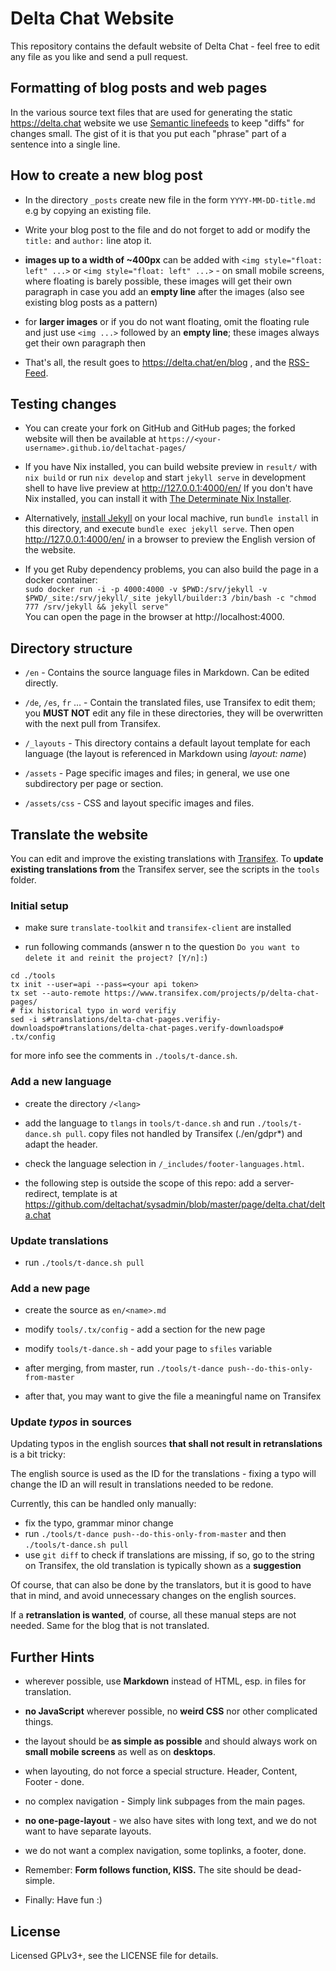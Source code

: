 Delta Chat Website
================================================================================

This repository contains the default website of Delta Chat -
feel free to edit any file as you like and send a pull request.

Formatting of blog posts and web pages
--------------------------------------

In the various source text files that are used 
for generating the static https://delta.chat website 
we use [Semantic linefeeds](http://rhodesmill.org/brandon/2012/one-sentence-per-line/)
to keep "diffs" for changes small. The gist of it is
that you put each "phrase" part of a sentence into a single line.


How to create a new blog post
--------------------------------------------------------------------------------

- In the directory `_posts` create new file in the form `YYYY-MM-DD-title.md` 
  e.g by copying an existing file.

- Write your blog post to the file and do not forget 
  to add or modify the `title:` and `author:` line atop it.

- **images up to a width of ~400px**
  can be added with `<img style="float: left" ...>` or `<img style="float: left" ...>` -
  on small mobile screens, where floating is barely possible, these images will get their own paragraph
  in case you add an **empty line** after the images (also see existing blog posts as a pattern)

- for **larger images** or if you do not want floating,
  omit the floating rule and just use `<img ...>` followed by an **empty line**;
  these images always get their own paragraph then

- That's all, the result goes to https://delta.chat/en/blog , and the
  [RSS-Feed](https://delta.chat/feed.xml).


Testing changes
--------------------------------------------------------------------------------

- You can create your fork on GitHub and GitHub pages; 
  the forked website will then be available at 
  `https://<your-username>.github.io/deltachat-pages/`

- If you have Nix installed,
  you can build website preview in `result/` with `nix build`
  or run `nix develop` and start `jekyll serve` in development shell
  to have live preview at http://127.0.0.1:4000/en/
  If you don't have Nix installed,
  you can install it with [The Determinate Nix Installer](https://github.com/DeterminateSystems/nix-installer).

- Alternatively, [install Jekyll](https://jekyllrb.com/docs/installation/) 
  on your local machive, run `bundle install` in this directory,
  and execute `bundle exec jekyll serve`.
  Then open http://127.0.0.1:4000/en/ in a browser
  to preview the English version of the website.

- If you get Ruby dependency problems, you can also build the page in a docker
  container:  
  ```sudo docker run -i -p 4000:4000 -v $PWD:/srv/jekyll -v $PWD/_site:/srv/jekyll/_site jekyll/builder:3 /bin/bash -c "chmod 777 /srv/jekyll && jekyll serve"```  
  You can open the page in the browser at http://localhost:4000.

Directory structure
--------------------------------------------------------------------------------

- `/en` - Contains the source language files in Markdown. Can be edited directly.

- `/de`, `/es`, `fr` … - Contain the translated files, use Transifex to edit them;
  you **MUST NOT** edit any file in these directories,
  they will be overwritten with the next pull from Transifex.

- `/_layouts` - This directory contains a default layout template 
  for each language (the layout is referenced in Markdown using _layout: name_)

- `/assets` - Page specific images and files; 
  in general, we use one subdirectory per page or section.

- `/assets/css` - CSS and layout specific images and files.


Translate the website
--------------------------------------------------------------------------------

You can edit and improve the existing translations 
with [Transifex](https://www.transifex.com/delta-chat/delta-chat-pages/). 
To **update existing translations from** the Transifex server, 
see the scripts in the `tools` folder.

### Initial setup

- make sure `translate-toolkit` and `transifex-client` are installed

- run following commands (answer n to the question `Do you want to delete it and reinit the project? [Y/n]:`)
```
cd ./tools
tx init --user=api --pass=<your api token>
tx set --auto-remote https://www.transifex.com/projects/p/delta-chat-pages/
# fix historical typo in word verifiy
sed -i s#translations/delta-chat-pages.verifiy-downloadspo#translations/delta-chat-pages.verify-downloadspo# .tx/config
```
for more info see the comments in `./tools/t-dance.sh`.

### Add a new language

- create the directory `/<lang>`

- add the language to `tlangs` in `tools/t-dance.sh`
  and run `./tools/t-dance.sh pull`.
  copy files not handled by Transifex (./en/gdpr*) and adapt the header.

- check the language selection in `/_includes/footer-languages.html`.

- the following step is outside the scope of this repo:
  add a server-redirect, template is at
  <https://github.com/deltachat/sysadmin/blob/master/page/delta.chat/delta.chat>

### Update translations

- run `./tools/t-dance.sh pull`

### Add a new page

- create the source as `en/<name>.md`

- modify `tools/.tx/config` - add a section for the new page

- modify `tools/t-dance.sh` - add your page to `sfiles` variable

- after merging, from master, run `./tools/t-dance push--do-this-only-from-master`

- after that, you may want to give the file a meaningful name on Transifex


### Update _typos_ in sources

Updating typos in the english sources
**that shall not result in retranslations**
is a bit tricky:

The english source is used as the ID for the translations -
fixing a typo will change the ID an
will result in translations needed to be redone.

Currently, this can be handled only manually:
- fix the typo, grammar minor change
- run `./tools/t-dance push--do-this-only-from-master`
  and then `./tools/t-dance.sh pull`
- use `git diff` to check if translations are missing,
  if so, go to the string on Transifex,
  the old translation is typically shown as a **suggestion**

Of course, that can also be done by the translators,
but it is good to have that in mind,
and avoid unnecessary changes on the english sources.

If a **retranslation is wanted**, of course,
all these manual steps are not needed.
Same for the blog that is not translated.


Further Hints
--------------------------------------------------------------------------------

- wherever possible, use **Markdown** instead of HTML, 
  esp. in files for translation.

- **no JavaScript** wherever possible, 
  no **weird CSS** nor other complicated things.

- the layout should be **as simple as possible** 
  and should always work on **small mobile screens** as well as on **desktops**.

- when layouting, do not force a special structure. Header, Content, Footer - done.

- no complex navigation - Simply link subpages from the main pages.

- **no one-page-layout** - we also have sites with long text, 
  and we do not want to have separate layouts.

- we do not want a complex navigation, some toplinks, a footer, done.

- Remember: **Form follows function, KISS.** The site should be dead-simple.

- Finally: Have fun :)


License
--------------------------------------------------------------------------------

Licensed GPLv3+, see the LICENSE file for details.
